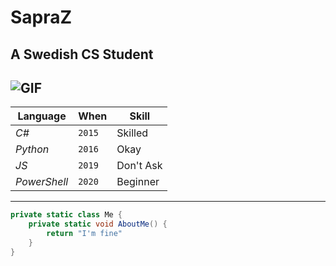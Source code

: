 # SapraZ

## A Swedish CS Student

![GIF](https://media1.tenor.com/images/bf49752ad7023e5dbd808f6600b246cc/tenor.gif?itemid=16017699)
---

| Language     | When   | Skill     |
| ------------ | ------ | --------- |
| *C#*         | `2015` | Skilled   |
| *Python*     | `2016` | Okay      |
| *JS*         | `2019` | Don't Ask |
| *PowerShell* | `2020` | Beginner  |

---

```c#
private static class Me {
    private static void AboutMe() {
        return "I'm fine"
    }
}
```


